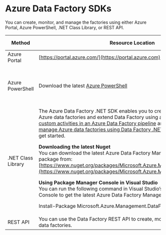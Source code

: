 <properties 
	pageTitle="Azure Data Factory SDKs" 
	description="Learn about different ways to create, monitor, and manage Azure data factories"
	services="data-factory" 
	documentationCenter="" 
	authors="spelluru" 
	manager="jhubbard" 
	editor="monicar"/>

<tags 
	ms.service="data-factory" 
	ms.workload="data-services" 
	ms.tgt_pltfrm="na" 
	ms.devlang="na" 
	ms.topic="article" 
	ms.date="10/20/2015" 
	ms.author="spelluru"/>

# Azure Data Factory SDKs

You can create, monitor, and manage the factories using either Azure Portal, Azure PowerShell, .NET Class Library, or REST API.

Method | Resource Location | Developer References
---------------------------------------------------- | ------------------------------ | -----------
Azure Portal  | [https://portal.azure.com/](https://portal.azure.com) | 
Azure PowerShell | Download the latest [Azure PowerShell](http://go.microsoft.com/?linkid=9811175&clcid=0x409) | [Cmdlet reference](https://msdn.microsoft.com/library/dn820234.aspx)<p>[JSON Scripting Reference](https://msdn.microsoft.com/library/azure/dn835050.aspx) </p> 
.NET Class Library | The Azure Data Factory .NET SDK enables you to create, monitor and manage Azure data factories and extend Data Factory using a .NET activity. See [Use custom activities in an Azure Data Factory pipeline](data-factory-use-custom-activities.md) and [Create, monitor, and manage Azure data factories using Data Factory .NET SDK](data-factory-create-data-factories-programmatically.md) articles to help you get started.<p><b>Downloading the latest Nuget</b><br/>You can download the latest Azure Data Factory Management Library Nuget package from: [https://www.nuget.org/packages/Microsoft.Azure.Management.DataFactories/](https://www.nuget.org/packages/Microsoft.Azure.Management.DataFactories/)</p><p>**Using Package Manager Console in Visual Studio**<br/>You can run the following command in Visual Studio’s Package Manager Console to get the latest Azure Data Factory Management Library</p>Install-Package Microsoft.Azure.Management.DataFactories</p> | [.NET SDK Reference](https://msdn.microsoft.com/library/dn883654.aspx)
REST API | You can use the Data Factory REST API to create, monitor, and manage Azure data factories. | [REST API Reference](https://msdn.microsoft.com/library/dn906738.aspx)


 

